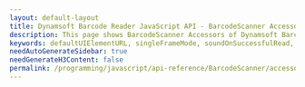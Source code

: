 ```yaml
---
layout: default-layout
title: Dynamsoft Barcode Reader JavaScript API - BarcodeScanner Accessors
description: This page shows BarcodeScanner Accessors of Dynamsoft Barcode Reader JavaScript SDK.
keywords: defaultUIElementURL, singleFrameMode, soundOnSuccessfulRead, accessors, BarcodeScanner, api reference, javascript, js
needAutoGenerateSidebar: true
needGenerateH3Content: false
permalink: /programming/javascript/api-reference/BarcodeScanner/accessors.html
---
```

<!-- This page is only here for doc logic, keep it blank-->
